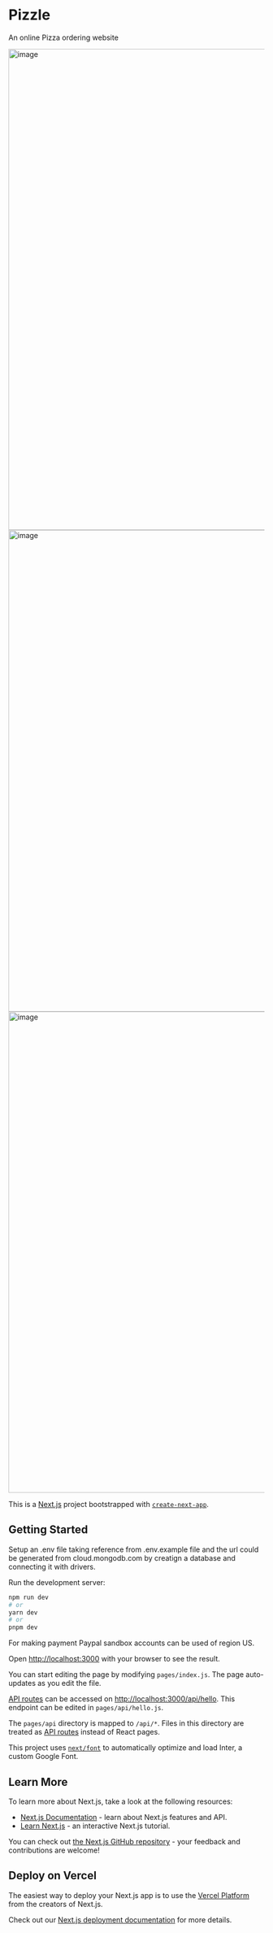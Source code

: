 # Pizzle
An online Pizza ordering website

<img width="947" alt="image" src="https://github.com/Satyabrat-Ojha/Pizzle/assets/93860609/3f18eab1-383d-4822-be9f-364dcfd827ba">
<img width="948" alt="image" src="https://github.com/Satyabrat-Ojha/Pizzle/assets/93860609/d25ff5de-0fb0-4497-ac83-5f822b2f780d">
<img width="947" alt="image" src="https://github.com/Satyabrat-Ojha/Pizzle/assets/93860609/02f3bd74-84e0-4b41-a4d5-b0abb184a40e">


This is a [Next.js](https://nextjs.org/) project bootstrapped with [`create-next-app`](https://github.com/vercel/next.js/tree/canary/packages/create-next-app).

## Getting Started

Setup an .env file taking reference from .env.example file and the url could be generated from cloud.mongodb.com by creatign a database and connecting it with drivers.

Run the development server:

```bash
npm run dev
# or
yarn dev
# or
pnpm dev
```

For making payment Paypal sandbox accounts can be used of region US.

Open [http://localhost:3000](http://localhost:3000) with your browser to see the result.

You can start editing the page by modifying `pages/index.js`. The page auto-updates as you edit the file.

[API routes](https://nextjs.org/docs/api-routes/introduction) can be accessed on [http://localhost:3000/api/hello](http://localhost:3000/api/hello). This endpoint can be edited in `pages/api/hello.js`.

The `pages/api` directory is mapped to `/api/*`. Files in this directory are treated as [API routes](https://nextjs.org/docs/api-routes/introduction) instead of React pages.

This project uses [`next/font`](https://nextjs.org/docs/basic-features/font-optimization) to automatically optimize and load Inter, a custom Google Font.

## Learn More

To learn more about Next.js, take a look at the following resources:

- [Next.js Documentation](https://nextjs.org/docs) - learn about Next.js features and API.
- [Learn Next.js](https://nextjs.org/learn) - an interactive Next.js tutorial.

You can check out [the Next.js GitHub repository](https://github.com/vercel/next.js/) - your feedback and contributions are welcome!

## Deploy on Vercel

The easiest way to deploy your Next.js app is to use the [Vercel Platform](https://vercel.com/new?utm_medium=default-template&filter=next.js&utm_source=create-next-app&utm_campaign=create-next-app-readme) from the creators of Next.js.

Check out our [Next.js deployment documentation](https://nextjs.org/docs/deployment) for more details.
